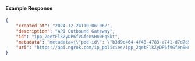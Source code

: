 <!-- Code generated for API Clients. DO NOT EDIT. -->

#### Example Response

```json
{
	"created_at": "2024-12-24T10:06:06Z",
	"description": "API Outbound Gateway",
	"id": "ipp_2qetFlkZyDP6fVGfenSHn0FqSkt",
	"metadata": "metadata={\"pod-id\": \"b3d9c464-4f48-4783-a741-d7d7d5db310f\"}",
	"uri": "https://api.ngrok.com/ip_policies/ipp_2qetFlkZyDP6fVGfenSHn0FqSkt"
}
```
